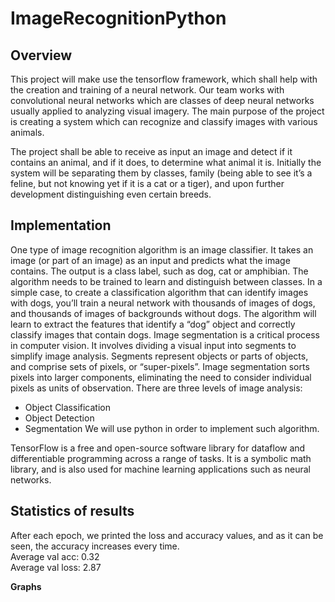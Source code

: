 # ImageRecognitionPython

## Overview
This project will make use the tensorflow framework, which shall help with the creation and training of a neural network.
Our team works with convolutional neural networks which are classes of deep neural networks usually applied to analyzing visual imagery.
The main purpose of the project is creating a system which can recognize and classify images with various animals.

The project shall be able to receive as input an image and detect if it contains an animal, and if it does, to determine what animal it is. Initially the system will be separating them by classes, family (being able to see it’s a feline, but not knowing yet if it is a cat or a tiger), and upon further development distinguishing even certain breeds.

## Implementation
One type of image recognition algorithm is an image classifier. It takes an image (or part of an image) as an input and predicts what the image contains. The output is a class label, such as dog, cat or amphibian. The algorithm needs to be trained to learn and distinguish between classes.
In a simple case, to create a classification algorithm that can identify images with dogs, you’ll train a neural network with thousands of images of dogs, and thousands of images of backgrounds without dogs. The algorithm will learn to extract the features that identify a “dog” object and correctly classify images that contain dogs. 
Image segmentation is a critical process in computer vision. It involves dividing a visual input into segments to simplify image analysis. Segments represent objects or parts of objects, and comprise sets of pixels, or “super-pixels”. Image segmentation sorts pixels into larger components, eliminating the need to consider individual pixels as units of observation. There are three levels of image analysis:
-	Object Classification
-	Object Detection
-	Segmentation
We will use python in order to implement such algorithm.

TensorFlow is a free and open-source software library for dataflow and differentiable programming across a range of tasks. It is a symbolic math library, and is also used for machine learning applications such as neural networks.

## Statistics of results
After each epoch, we printed the loss and accuracy values, and as it can be seen, the accuracy increases every time.  
Average val acc: 0.32  
Average val loss: 2.87  

**Graphs**
